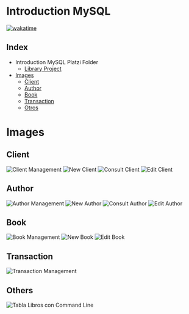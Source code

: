 # Introduction MySQL

<a href="https://wakatime.com/@bartoligerman497">
  <img 
    src="https://wakatime.com/badge/user/007a853f-0752-4493-a031-cf70b329845c/project/a4082edd-08b4-488e-b92c-252e88e8d95b.svg"
    alt="wakatime"
  >
</a>

## Index

- Introduction MySQL Platzi Folder
  - [Library Project](https://github.com/bartoligerman497/Introduction-MySQL-Platzi/tree/main/Library/Library)
- [Images](#images)
  - [Client](#client)
  - [Author](#author)
  - [Book](#book)
  - [Transaction](#transaction)  
  - [Otros](#otros)

# Images

## Client
![Client Management](https://user-images.githubusercontent.com/53313625/200138596-fdad3897-ef4f-4233-a941-566eaa0c676a.png)
![New Client](https://user-images.githubusercontent.com/53313625/200138592-6a164962-7ac2-4d99-8f1f-924bf930f6c4.png)
![Consult Client](https://user-images.githubusercontent.com/53313625/200138597-fc6566ee-d059-4c32-a19a-9c7189b7efff.png)
![Edit Client](https://user-images.githubusercontent.com/53313625/200138598-112a221f-2675-4d02-ae94-a76207b5fc36.png)

## Author
![Author Management](https://user-images.githubusercontent.com/53313625/200138571-1ebfdf8a-68ed-478e-897d-80346c36049f.png)
![New Author](https://user-images.githubusercontent.com/53313625/200138577-64fd28f9-73e8-4231-92ca-d10d1266c080.png)
![Consult Author](https://user-images.githubusercontent.com/53313625/200138584-262dd549-1b56-46fa-a427-c774a48147db.png)
![Edit Author](https://user-images.githubusercontent.com/53313625/200138583-473c60f1-a129-4082-97d3-50ddb16f93d3.png)

## Book
![Book  Management](https://user-images.githubusercontent.com/53313625/200138551-9b49567f-c092-420b-a06c-3d2bdf4b0bbf.png)
![New Book](https://user-images.githubusercontent.com/53313625/200138553-8c9aa44d-fda7-427c-9cb5-285253527089.png)
![Edit Book](https://user-images.githubusercontent.com/53313625/200138552-29ed8e96-9de1-42b8-b485-a8ea6ca02306.png)

## Transaction
![Transaction Management](https://user-images.githubusercontent.com/53313625/200138543-40be448b-2cb7-4ca3-9728-f3c0f1c541b8.png)

## Others
![Tabla Libros con Command Line](https://user-images.githubusercontent.com/53313625/179322557-0a71c2da-b9af-4ceb-b5fd-4ebe02d98231.png)
